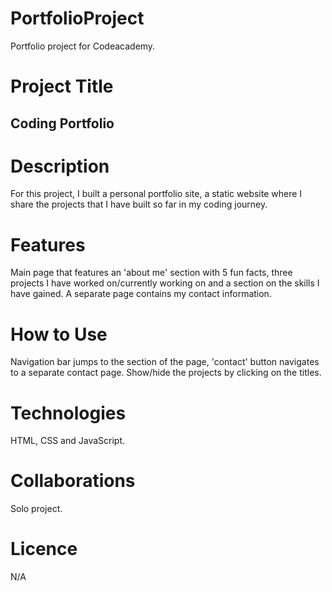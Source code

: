 # PortfolioProject
Portfolio project for Codeacademy.
# Project Title
## Coding Portfolio
# Description
For this project, I built a personal portfolio site, a static website where I share the projects that I have built so far in my coding journey. 
# Features
Main page that features an 'about me' section with 5 fun facts, three projects I have worked on/currently working on and a section on the skills I have gained. A separate page contains my contact information.
# How to Use
Navigation bar jumps to the section of the page, 'contact' button navigates to a separate contact page.
Show/hide the projects by clicking on the titles.
# Technologies
HTML, CSS and JavaScript.
# Collaborations
Solo project.
# Licence
N/A

